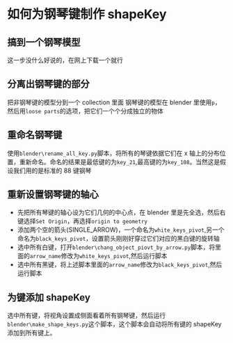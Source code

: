 # 如何为钢琴键制作 shapeKey

## 搞到一个钢琴模型

这一步没什么好说的，在网上下载一个就行

## 分离出钢琴键的部分

把非钢琴键的模型分到一个 collection 里面
钢琴键的模型在 blender 里使用`p`，然后用`loose parts`的选项，把它们一个个分成独立的物体

## 重命名钢琴键

使用`blender\rename_all_key.py`脚本，将所有的琴键依据它们在 x 轴上的分布位置，重新命名。命名的结果是最低键的为`key_21`,最高键的为`key_108`。当然这是假设我们用的是标准的 88 键钢琴

## 重新设置钢琴键的轴心

- 先把所有琴键的轴心设为它们几何的中心点，在 blender 里是先全选，然后右键选择`Set Origin`，再选择`origin to geometry`
- 添加两个空的箭头(SINGLE_ARROW)，一个命名为`white_keys_pivot`,另一个命名为`black_keys_pivot`，设置箭头刚刚好穿过它们对应的黑白键的旋转轴
- 选中所有白键，打开`blender\chang_object_piovt_by_arrow.py`脚本，将里面的`arrow_name`修改为`white_keys_pivot`,然后运行脚本
- 选中所有黑键，将上述脚本里面的`arrow_name`修改为`black_keys_pivot`,然后运行脚本

## 为键添加 shapeKey

选中所有键，将视角设置成侧面看着所有钢琴键，然后运行`blender\make_shape_keys.py`这个脚本，这个脚本会自动将所有键的 shapeKey 添加到所有键上。
